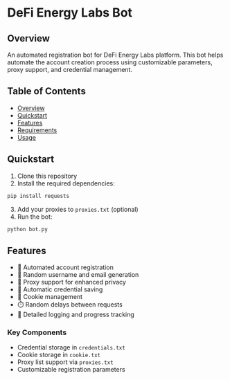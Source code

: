 # DeFi Energy Labs Bot

## Overview
An automated registration bot for DeFi Energy Labs platform. This bot helps automate the account creation process using customizable parameters, proxy support, and credential management.

## Table of Contents
- [Overview](#overview)
- [Quickstart](#quickstart)
- [Features](#features)
- [Requirements](#requirements)
- [Usage](#usage)

## Quickstart
1. Clone this repository
2. Install the required dependencies:
```bash
pip install requests
```
3. Add your proxies to `proxies.txt` (optional)
4. Run the bot:
```bash
python bot.py
```

## Features
- 🤖 Automated account registration
- 📧 Random username and email generation
- 🔄 Proxy support for enhanced privacy
- 💾 Automatic credential saving
- 🍪 Cookie management
- ⏱️ Random delays between requests
- 📝 Detailed logging and progress tracking

### Key Components
- Credential storage in `credentials.txt`
- Cookie storage in `cookie.txt`
- Proxy list support via `proxies.txt`
- Customizable registration parameters